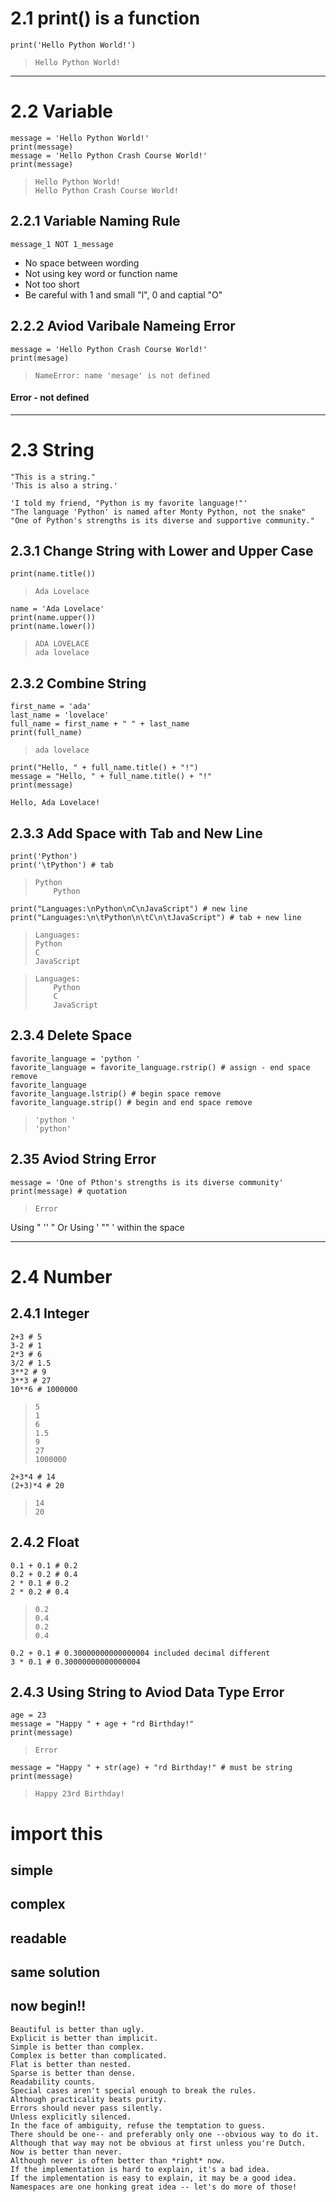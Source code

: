 # 2.1 print() is a function
```print('Hello Python World!')```

>     Hello Python World!
***
# 2.2 Variable
```
message = 'Hello Python World!'
print(message)
message = 'Hello Python Crash Course World!'
print(message)
```
>     Hello Python World!
>     Hello Python Crash Course World!

## 2.2.1 Variable Naming Rule
```
message_1 NOT 1_message
```
* No space between wording
* Not using key word or function name 
* Not too short
* Be careful with 1 and small "l", 0 and  captial "O"

## 2.2.2 Aviod Varibale Nameing Error
```
message = 'Hello Python Crash Course World!'
print(mesage) 
```
>     NameError: name 'mesage' is not defined
#### Error - not defined
***
# 2.3 String
```
"This is a string."
'This is also a string.'
```

```
'I told my friend, "Python is my favorite language!"'
"The language 'Python' is named after Monty Python, not the snake"
"One of Python's strengths is its diverse and supportive community."
```

## 2.3.1 Change String with Lower and Upper Case
```name = 'ada lovelace'
print(name.title())
```
>     Ada Lovelace
```
name = 'Ada Lovelace'
print(name.upper())
print(name.lower())
```
>     ADA LOVELACE
>     ada lovelace
## 2.3.2 Combine String
```
first_name = 'ada'
last_name = 'lovelace'
full_name = first_name + " " + last_name
print(full_name)
```
>     ada lovelace
```
print("Hello, " + full_name.title() + "!")
message = "Hello, " + full_name.title() + "!"
print(message)
```
    Hello, Ada Lovelace!
## 2.3.3 Add Space with Tab and New Line
```
print('Python')
print('\tPython') # tab
```
>     Python
>         Python
```
print("Languages:\nPython\nC\nJavaScript") # new line
print("Languages:\n\tPython\n\tC\n\tJavaScript") # tab + new line
```
>     Languages:
>     Python
>     C
>     JavaScript
    
>     Languages:
>         Python
>         C
>         JavaScript
## 2.3.4 Delete Space
```
favorite_language = 'python '
favorite_language = favorite_language.rstrip() # assign - end space remove
favorite_language
favorite_language.lstrip() # begin space remove
favorite_language.strip() # begin and end space remove
```
>     'python ' 
>     'python'
## 2.35 Aviod String Error
```
message = 'One of Pthon's strengths is its diverse community'
print(message) # quotation
```
>     Error
Using "   ''   " 
Or
Using '   ""   ' within the space

***
# 2.4 Number
## 2.4.1 Integer
```
2+3 # 5
3-2 # 1
2*3 # 6
3/2 # 1.5
3**2 # 9
3**3 # 27
10**6 # 1000000
```
>     5
>     1
>     6
>     1.5
>     9
>     27
>     1000000
```
2+3*4 # 14
(2+3)*4 # 20
```
>     14
>     20

## 2.4.2 Float
```
0.1 + 0.1 # 0.2
0.2 + 0.2 # 0.4 
2 * 0.1 # 0.2 
2 * 0.2 # 0.4
```
>     0.2
>     0.4
>     0.2
>     0.4
```
0.2 + 0.1 # 0.30000000000000004 included decimal different
3 * 0.1 # 0.30000000000000004
```

## 2.4.3 Using String to Aviod Data Type Error
``` 
age = 23
message = "Happy " + age + "rd Birthday!"
print(message)
```
>     Error
```
message = "Happy " + str(age) + "rd Birthday!" # must be string
print(message)
```
>     Happy 23rd Birthday!

# import this
## simple
## complex
## readable
## same solution
## now begin!!
```
Beautiful is better than ugly.
Explicit is better than implicit.
Simple is better than complex.
Complex is better than complicated.
Flat is better than nested.
Sparse is better than dense.
Readability counts.
Special cases aren't special enough to break the rules.
Although practicality beats purity.
Errors should never pass silently.
Unless explicitly silenced.
In the face of ambiguity, refuse the temptation to guess.
There should be one-- and preferably only one --obvious way to do it.
Although that way may not be obvious at first unless you're Dutch.
Now is better than never.
Although never is often better than *right* now.
If the implementation is hard to explain, it's a bad idea.
If the implementation is easy to explain, it may be a good idea.
Namespaces are one honking great idea -- let's do more of those!
```
